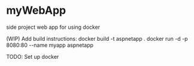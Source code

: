 # myWebApp
side project web app for using docker

(WIP) Add build instructions:
 docker build -t aspnetapp .
 docker run -d -p 8080:80 --name myapp aspnetapp

TODO: Set up docker
